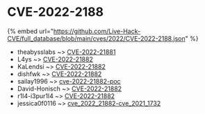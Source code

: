 # CVE-2022-2188
{% embed url="https://github.com/Live-Hack-CVE/full_database/blob/main/cves/2022/CVE-2022-2188.json" %}

* theabysslabs ~> [CVE-2022-21881](https://www.alice-snow.ru/2022/database/cve-2022-2188/cve-2022-21881-theabysslabs)
* L4ys ~> [CVE-2022-21882](https://www.alice-snow.ru/2022/database/cve-2022-2188/cve-2022-21882-l4ys)
* KaLendsi ~> [CVE-2022-21882](https://www.alice-snow.ru/2022/database/cve-2022-2188/cve-2022-21882-kalendsi)
* dishfwk ~> [CVE-2022-21882](https://www.alice-snow.ru/2022/database/cve-2022-2188/cve-2022-21882-dishfwk)
* sailay1996 ~> [cve-2022-21882-poc](https://www.alice-snow.ru/2022/database/cve-2022-2188/cve-2022-21882-poc-sailay1996)
* David-Honisch ~> [CVE-2022-21882](https://www.alice-snow.ru/2022/database/cve-2022-2188/cve-2022-21882-david-honisch)
* r1l4-i3pur1l4 ~> [CVE-2022-21882](https://www.alice-snow.ru/2022/database/cve-2022-2188/cve-2022-21882-r1l4-i3pur1l4)
* jessica0f0116 ~> [cve_2022_21882-cve_2021_1732](https://www.alice-snow.ru/2022/database/cve-2022-2188/cve_2022_21882-cve_2021_1732-jessica0f0116)